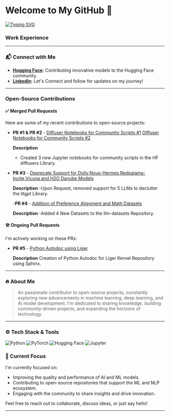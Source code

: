 # Welcome to My GitHub 🚀

[![Typing SVG](https://readme-typing-svg.herokuapp.com?font=Roboto&weight=700&size=22&pause=1000&color=2F6755&center=true&width=435&lines=Hello+There!+I'm+Parag+Ekbote.;Open-source+Contributor.;Building+with+AI+to+Attain+New+Insights)](https://git.io/typing-svg)


### Work Experience
---

### 📬 Connect with Me
- **[Hugging Face](https://huggingface.co/AINovice2005)**: Contributing innovative models to the Hugging Face community.
- **[LinkedIn](https://www.linkedin.com/in/parag-ekbote/)**: Let's Connect and follow for updates on my journey!

---

###  Open-Source Contributions

#### ✅ Merged Pull Requests
Here are some of my recent contributions to open-source projects:

- **PR #1 & PR #2** - [Diffuser Notebooks for Community Scripts #1](https://github.com/huggingface/diffusers/pull/9905)
  [Diffuser Notebooks for Community Scripts #2](https://github.com/huggingface/notebooks/pull/525)
  
  **Description**
  - Created 3 new Jupyter notebooks for community scripts in the HF diffusers Library.

- **PR #3** - [Deprecate Support for Dolly,Nous-Hermes,Redpajama-Incite,Vicuna and H2O Danube Models](https://github.com/Lightning-AI/litgpt/pull/1821)

   **Description**
  -Upon Request, removed support for 5 LLMs to declutter the litgpt Library.

  -**PR #4** - [Addition of Preference Alignment and Math Datasets](https://github.com/mlabonne/llm-datasets/pull/6)

   **Description**
  -Added 4 New Datasets to the llm-datasets Repository.


#### 🛠️ Ongoing Pull Requests
I'm actively working on these PRs:

- **PR #5** - [Python Autodoc using Liger](https://github.com/linkedin/Liger-Kernel/pull/327)

   **Description** Creation of Python Autodoc for Liger Kernel Repository using Sphinx.




---

### 🔥 About Me
> An passionate contributor to open-source projects, constantly exploring new advancements in machine learning, deep learning, and AI model development. I'm dedicated to sharing knowledge, building community-driven projects, and expanding the horizons of technology.

---

### ⚙️ Tech Stack & Tools
<p align="left">
  <img src="https://img.shields.io/badge/Python-FFD43B?style=for-the-badge&logo=python&logoColor=blue" alt="Python" />
  <img src="https://img.shields.io/badge/Pytorch-EE4C2C?style=for-the-badge&logo=pytorch&logoColor=white" alt="PyTorch" />
  <img src="https://img.shields.io/badge/Hugging%20Face-FFD43B?style=for-the-badge&logo=huggingface&logoColor=white" alt="Hugging Face" />
   <img src="https://img.shields.io/badge/Python-FFD43B?style=for-the-badge&logo=python&logoColor=orange" alt="Jupyter" />
 
  <!-- Add more badges as relevant to your stack -->
</p>



### 🌱 Current Focus
I'm currently focused on:
- Improving the quality and performance of AI and ML models.
- Contributing to open-source repositories that support the ML and NLP ecosystem.
- Engaging with the community to share insights and drive innovation.

Feel free to reach out to collaborate, discuss ideas, or just say hello!

---


